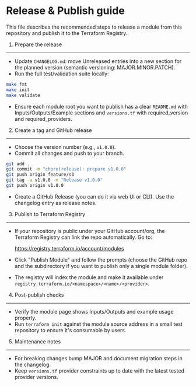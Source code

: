 # Release & Publish guide

This file describes the recommended steps to release a module from this
repository and publish it to the Terraform Registry.

1) Prepare the release
----------------------

- Update `CHANGELOG.md`: move Unreleased entries into a new section for the
  planned version (semantic versioning: MAJOR.MINOR.PATCH).
- Run the full test/validation suite locally:

```bash
make fmt
make init
make validate
```

- Ensure each module root you want to publish has a clear `README.md` with
  Inputs/Outputs/Example sections and `versions.tf` with required_version and
  required_providers.

2) Create a tag and GitHub release
----------------------------------

- Choose the version number (e.g., `v1.0.0`).
- Commit all changes and push to your branch.

```bash
git add .
git commit -m "chore(release): prepare v1.0.0"
git push origin feature/s3
git tag -a v1.0.0 -m "Release v1.0.0"
git push origin v1.0.0
```

- Create a GitHub Release (you can do it via web UI or CLI). Use the changelog
  entry as release notes.

3) Publish to Terraform Registry
--------------------------------

- If your repository is public under your GitHub account/org, the Terraform
  Registry can link the repo automatically. Go to:

  https://registry.terraform.io/account/modules

- Click "Publish Module" and follow the prompts (choose the GitHub repo and
  the subdirectory if you want to publish only a single module folder).
- The registry will index the module and make it available under
  `registry.terraform.io/<namespace>/<name>/<provider>`.

4) Post-publish checks
----------------------
- Verify the module page shows Inputs/Outputs and example usage properly.
- Run `terraform init` against the module source address in a small test
  repository to ensure it's consumable by users.

5) Maintenance notes
--------------------
- For breaking changes bump MAJOR and document migration steps in the
  changelog.
- Keep `versions.tf` provider constraints up to date with the latest tested
  provider versions.
